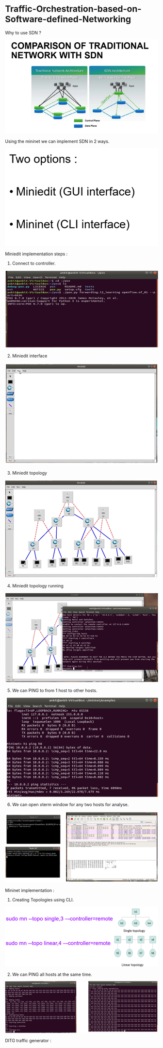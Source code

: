 # Traffic-Orchestration-based-on-Software-defined-Networking

Why to use SDN ? 

![Comparison of traditional network with SDN](https://github.com/ASNR1010/Traffic-Orchestration-based-on-Software-defined-Networking/blob/main/Images/Comparison%20between%20traditional%20and%20SDN.png) 

Using the mininet we can implement SDN in 2 ways.

![Implementation options](https://github.com/ASNR1010/Traffic-Orchestration-based-on-Software-defined-Networking/blob/main/Images/Implementation%20options.png)

Miniedit implementation steps : 

1. Connect to controller.

![Implementation miniedit](https://github.com/ASNR1010/Traffic-Orchestration-based-on-Software-defined-Networking/blob/main/Images/Implementation%20miniedit.png)

2. Miniedit interface

![Miniedit interface](https://github.com/ASNR1010/Traffic-Orchestration-based-on-Software-defined-Networking/blob/main/Images/Miniedit%20interface.png)

3. Miniedit topology

![Miniedit topology](https://github.com/ASNR1010/Traffic-Orchestration-based-on-Software-defined-Networking/blob/main/Images/Miniedit%20topology.png)

4. Miniedit topology running

![Miniedit topology running](https://github.com/ASNR1010/Traffic-Orchestration-based-on-Software-defined-Networking/blob/main/Images/Miniedit%20topology%20running.png)

5. We can PING to from 1 host to other hosts.

![Ping check miniedit](https://github.com/ASNR1010/Traffic-Orchestration-based-on-Software-defined-Networking/blob/main/Images/Ping%20check%20miniedit.png)

6. We can open xterm window for any two hosts for analyse.

![xterm miniedit](https://github.com/ASNR1010/Traffic-Orchestration-based-on-Software-defined-Networking/blob/main/Images/xterm%20miniedit.png)


Mininet implementation :

1. Creating Topologies using CLI.

![Single topology mininet](https://github.com/ASNR1010/Traffic-Orchestration-based-on-Software-defined-Networking/blob/main/Images/Single%20topology%20mininet.png)
![Linear topology mininet](https://github.com/ASNR1010/Traffic-Orchestration-based-on-Software-defined-Networking/blob/main/Images/Linear%20topology.png)

2. We can PING all hosts at the same time.

![PING all mininet](https://github.com/ASNR1010/Traffic-Orchestration-based-on-Software-defined-Networking/blob/main/Images/Pingall%20mininet.png)

DITG traffic generator :

![]()


